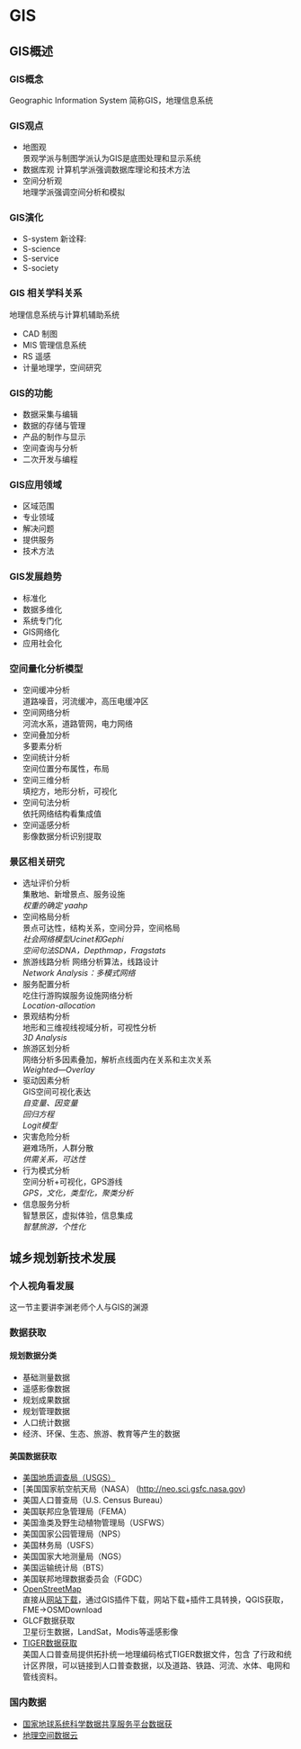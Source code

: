 # GIS
## GIS概述  
### GIS概念  
Geographic Information System 简称GIS，地理信息系统  
### GIS观点  
- 地图观  
景观学派与制图学派认为GIS是底图处理和显示系统  
- 数据库观
计算机学派强调数据库理论和技术方法  
- 空间分析观  
地理学派强调空间分析和模拟  
### GIS演化  
- S-system
新诠释:  
- S-science  
- S-service  
- S-society  
### GIS 相关学科关系  
地理信息系统与计算机辅助系统   
- CAD  制图
- MIS 管理信息系统
- RS  遥感
- 计量地理学，空间研究  
### GIS的功能  
- 数据采集与编辑  
- 数据的存储与管理  
- 产品的制作与显示  
- 空间查询与分析
- 二次开发与编程  
### GIS应用领域  
- 区域范围
- 专业领域  
- 解决问题  
- 提供服务  
- 技术方法  
### GIS发展趋势  
- 标准化  
- 数据多维化  
- 系统专门化  
- GIS网络化  
- 应用社会化  
### 空间量化分析模型  
- 空间缓冲分析  
道路噪音，河流缓冲，高压电缓冲区  
- 空间网络分析   
河流水系，道路管网，电力网络  
- 空间叠加分析  
多要素分析  
- 空间统计分析  
空间位置分布属性，布局  
- 空间三维分析  
填挖方，地形分析，可视化  
- 空间句法分析  
依托网络结构看集成值  
- 空间遥感分析  
影像数据分析识别提取     
### 景区相关研究  
- 选址评价分析  
集散地、新增景点、服务设施  
*权重的确定 yaahp*  
- 空间格局分析  
景点可达性，结构关系，空间分异，空间格局  
*社会网络模型Ucinet和Gephi  
空间句法SDNA，Depthmap，Fragstats*  
- 旅游线路分析
网络分析算法，线路设计  
*Network Analysis：多模式网络*  
- 服务配置分析  
吃住行游购娱服务设施网络分析  
*Location-allocation*  
- 景观结构分析  
地形和三维视线视域分析，可视性分析  
*3D Analysis*  
- 旅游区划分析  
网络分析多因素叠加，解析点线面内在关系和主次关系  
*Weighted—Overlay*  
- 驱动因素分析  
GIS空间可视化表达  
*自变量、因变量  
回归方程  
Logit模型*  
- 灾害危险分析  
避难场所，人群分散  
*供需关系，可达性*  
- 行为模式分析  
空间分析+可视化，GPS游线  
*GPS，文化，类型化，聚类分析*  
- 信息服务分析  
智慧景区，虚拟体验，信息集成  
*智慧旅游，个性化*  
## 城乡规划新技术发展  
### 个人视角看发展  
这一节主要讲李渊老师个人与GIS的渊源  
### 数据获取  
#### 规划数据分类  
- 基础测量数据  
- 遥感影像数据  
- 规划成果数据  
- 规划管理数据  
- 人口统计数据  
- 经济、环保、生态、旅游、教育等产生的数据  
#### 美国数据获取  
- [美国地质调查局（USGS）](http://glovis.usgs.gov/
)   
- [美国国家航空航天局（NASA） (http://neo.sci.gsfc.nasa.gov)
- 美国人口普查局（U.S. Census Bureau）
- 美国联邦应急管理局（FEMA）
- 美国渔类及野生动植物管理局（USFWS）
- 美国国家公园管理局（NPS）
- 美国林务局（USFS）
- 美国国家大地测量局（NGS）
- 美国运输统计局（BTS）
- 美国联邦地理数据委员会（FGDC）  
- [OpenStreetMap](http://wiki.openstreetmap.org/wiki/Downloading_data)   
直接从[网站下载](http://download.geofabrik.de/)，通过GIS插件下载，网站下载+插件工具转换，QGIS获取，FME->OSMDownload    
- GLCF数据获取  
卫星衍生数据，LandSat，Modis等遥感影像   
- [TIGER数据获取](http://www.census.gov/geo/maps-data/data/tiger.html)  
美国人口普查局提供拓扑统一地理编码格式TIGER数据文件，包含 了行政和统计区界限，可以链接到人口普查数据，以及道路、铁路、河流、水体、电网和管线资料。  
### 国内数据  
- [国家地球系统科学数据共享服务平台数据获](http://www.geodata.cn/index.html)   
- [地理空间数据云](http://www.gscloud.cn/)  
